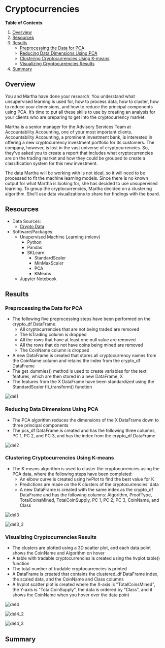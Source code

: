 # Cryptocurrencies

**Table of Contents**

1. [Overview](https://github.com/catsdata/Cryptocurrencies#overview)
2. [Resources](https://github.com/catsdata/Cryptocurrencies#resources)
3. [Results](https://github.com/catsdata/Cryptocurrencies#results)
    - [Preprocessing the Data for PCA](https://github.com/catsdata/Cryptocurrencies#preprocessing-the-data-for-pca)
    - [Reducing Data Dimensions Using PCA](https://github.com/catsdata/Cryptocurrencies#reducing-data-dimensions-using-pca)
    - [Clustering Cryptocurrencies Using K-means](https://github.com/catsdata/Cryptocurrencies#clustering-cryptocurrencies-using-k-means)
    - [Visualizing Cryptocurrencies Results](https://github.com/catsdata/Cryptocurrencies#visualizing-cryptocurrencies-results)
4. [Summary](https://github.com/catsdata/Cryptocurrencies#summary)


## Overview

You and Martha have done your research. You understand what unsupervised learning is used for, how to process data, how to cluster, how to reduce your dimensions, and how to reduce the principal components using PCA. It’s time to put all these skills to use by creating an analysis for your clients who are preparing to get into the cryptocurrency market.

Martha is a senior manager for the Advisory Services Team at Accountability Accounting, one of your most important clients. Accountability Accounting, a prominent investment bank, is interested in offering a new cryptocurrency investment portfolio for its customers. The company, however, is lost in the vast universe of cryptocurrencies. So, they’ve asked you to create a report that includes what cryptocurrencies are on the trading market and how they could be grouped to create a classification system for this new investment.

The data Martha will be working with is not ideal, so it will need to be processed to fit the machine learning models. Since there is no known output for what Martha is looking for, she has decided to use unsupervised learning. To group the cryptocurrencies, Martha decided on a clustering algorithm. She’ll use data visualizations to share her findings with the board.

## Resources

- Data Sources: 
    - [Crypto Data](https://github.com/catsdata/Cryptocurrencies/blob/main/Resources/crypto_data.csv)
- Software/Packages:  
    - Unupervised Machine Learning (mlenv)
        - Python
        - Pandas
        - SKLearn
            - StandardScaler
            - MinMaxScaler
            - PCA
            - KMeans
    - Jupyter Notebook

## Results

### Preprocessing the Data for PCA

- The following five preprocessing steps have been performed on the crypto_df DataFrame:
    - All cryptocurrencies that are not being traded are removed
    - The IsTrading column is dropped
    - All the rows that have at least one null value are removed
    - All the rows that do not have coins being mined are removed
    - The CoinName column is dropped
- A new DataFrame is created that stores all cryptocurrency names from the CoinName column and retains the index from the crypto_df DataFrame
- The get_dummies() method is used to create variables for the text features, which are then stored in a new DataFrame, X
- The features from the X DataFrame have been standardized using the StandardScaler fit_transform() function

![del1](https://github.com/catsdata/Cryptocurrencies/blob/main/Images/del1.PNG)

### Reducing Data Dimensions Using PCA

- The PCA algorithm reduces the dimensions of the X DataFrame down to three principal components
- The pcs_df DataFrame is created and has the following three columns, PC 1, PC 2, and PC 3, and has the index from the crypto_df DataFrame

![del2](https://github.com/catsdata/Cryptocurrencies/blob/main/Images/del2.PNG)

### Clustering Cryptocurrencies Using K-means

- The K-means algorithm is used to cluster the cryptocurrencies using the PCA data, where the following steps have been completed:
    - An elbow curve is created using hvPlot to find the best value for K
    - Predictions are made on the K clusters of the cryptocurrencies’ data
    - A new DataFrame is created with the same index as the crypto_df DataFrame and has the following columns: Algorithm, ProofType, TotalCoinsMined, TotalCoinSupply, PC 1, PC 2, PC 3, CoinName, and Class

![del3](https://github.com/catsdata/Cryptocurrencies/blob/main/Images/del3.PNG)

![del3_2](https://github.com/catsdata/Cryptocurrencies/blob/main/Images/del3_2.PNG)

### Visualizing Cryptocurrencies Results

- The clusters are plotted using a 3D scatter plot, and each data point shows the CoinName and Algorithm on hover
- A table with tradable cryptocurrencies is created using the hvplot.table() function
- The total number of tradable cryptocurrencies is printed
- A DataFrame is created that contains the clustered_df DataFrame index, the scaled data, and the CoinName and Class columns
- A hvplot scatter plot is created where the X-axis is "TotalCoinsMined", the Y-axis is "TotalCoinSupply", the data is ordered by "Class", and it shows the CoinName when you hover over the data point

![del4](https://github.com/catsdata/Cryptocurrencies/blob/main/Images/del4.PNG)

![del4_2](https://github.com/catsdata/Cryptocurrencies/blob/main/Images/del4_2.PNG)

![del4_3](https://github.com/catsdata/Cryptocurrencies/blob/main/Images/del4_3.PNG)

## Summary

